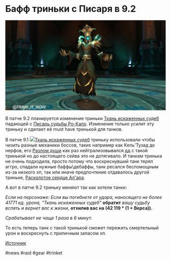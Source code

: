 # Бафф триньки с Писаря в 9.2

![](https://github.com/MagicalCow/TrinkIT-News/blob/main/Assets/325872/325872-1.jpg)

В патче 9.2 планируется изменение триньки [Ткань искаженных судеб](https://ru.wowhead.com/item=186434) падающей с [Писарь судьбы Ро-Кало](https://ru.wowhead.com/npc=175730). Изменение только усилит эту триньку и сделает её must have тринькой для танков.

В патче 9.1 ![](https://wow.zamimg.com/images/wow/icons/tiny/inv_tailoring_815_synchronousthread.gif)[Ткань искаженных судеб](https://ru.wowhead.com/item=186434) триньку использовали чтобы чизить разные механики боссов, таких например как Кель'Тузад до нерфов, его [Разлом души](https://ru.wowhead.com/spell=348071) как раз нейтрализовывался дд с такой тринькой но до настоящего сейва это не дотягивало. И танкам тринька не очень подходила, просто потому что воскреснувший танк терял аггро, спадали нужные баффы\дебаффы, танк ресался беспомощным из-за низкого хп, так или иначе предпочтение отдавалось другой триньке, [Расколотое сердце Ал'ара](https://ru.wowhead.com/item=184018).

А вот в патче 9.2 триньку меняют так как хотели танки:

*Если на персонаже: Если вы погибнете от удара, наносящего не более 41771 ед. урона, "Ткань искаженных судеб"* **обратит** *вашу судьбу вспять и вернет вас к жизни,* **отхилив вас на (42 119 * (1 + Верса)).**

*Срабатывает не чаще 1 раза в 6 минут.*

То есть теперь танк с такой тринькой сможет пережить смертельный урон и воскреснуть с приличным запасом хп.

[Источник](https://www.wowhead.com/news/fatescribe-trinket-becoming-a-real-cheat-death-trinket-in-patch-9-2-325872)

#news #raid #gear #trinket